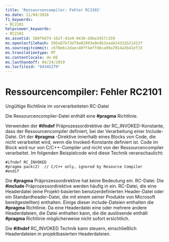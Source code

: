 ```yaml
---
title: 'Ressourcencompiler: Fehler RC2101'
ms.date: 11/04/2016
f1_keywords:
- RC2101
helpviewer_keywords:
- RC2101
ms.assetid: 580f9d74-162f-41e9-9438-ddbe3457c359
ms.openlocfilehash: 595e87b73d79a01993e0e9b3aaa814332b21413f
ms.sourcegitcommit: c6f8e6c2daec40ff4effd8ca99a7014a3b41ef33
ms.translationtype: MT
ms.contentlocale: de-DE
ms.lasthandoff: 04/24/2019
ms.locfileid: "64345279"
---
```

# <a name="resource-compiler-error-rc2101"></a>Ressourcencompiler: Fehler RC2101

Ungültige Richtlinie im vorverarbeiteten RC-Datei

Die Ressourcencompiler-Datei enthält eine **#pragma** Richtlinie.

Verwenden der **#ifndef** Präprozessordirektive der RC_INVOKED-Konstante, dass der Ressourcencompiler definiert, bei der Verarbeitung einer Include-Datei. Ort der **#pragma** -Direktive innerhalb eines Blocks von Code, die nicht verarbeitet wird, wenn die Invoked-Konstante definiert ist. Code im Block wird nur von C/C++-Compiler und nicht von der Ressourcencompiler verarbeitet. Im folgenden Beispielcode wird diese Technik veranschaulicht:

```
#ifndef RC_INVOKED
#pragma pack(2)  // C/C++ only, ignored by Resource Compiler
#endif
```

Die **#pragma** Präprozessordirektive hat keine Bedeutung ein. RC-Datei. Die **#include** Präprozessordirektive werden häufig in ein. RC-Datei, die eine Headerdatei (eine Projekt-basierten benutzerdefinierten Header-Datei oder ein Standardheader-Datei, die mit einem seiner Produkte von Microsoft bereitgestellten) enthalten. Einige dieser include-Dateien enthalten die **#pragma** Richtlinie. Da eine Headerdatei eine oder mehrere andere Headerdateien, die Datei enthalten kann, die die auslösende enthält **#pragma** Richtlinie möglicherweise nicht sofort ersichtlich.

Die **#ifndef** RC_INVOKED Technik kann steuern, einschließlich Headerdateien in projektbasierten Headerdateien.